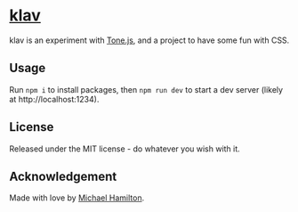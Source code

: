 # [klav](http://miska.me/projects/klav/klav.html)

klav is an experiment with [Tone.js](https://tonejs.github.io/), and a project to have some fun with CSS.

## Usage

Run `npm i` to install packages, then `npm run dev` to start a dev server (likely at http://localhost:1234).

## License
Released under the MIT license - do whatever you wish with it.



## Acknowledgement
Made with love by [Michael Hamilton](http://hamblest.one).
